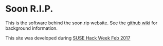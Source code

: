 # Soon R.I.P.

This is the software behind the soon.rip website. See the [github wiki](https://github.com/aocole/epitaph/wiki) for background information.


This site was developed during [SUSE Hack Week Feb 2017](https://hackweek.suse.com/projects/my-epitaph)

